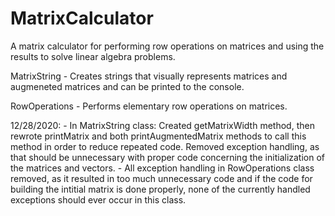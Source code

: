 # MatrixCalculator
A matrix calculator for performing row operations on matrices and using the results to solve linear algebra problems.

MatrixString - Creates strings that visually represents matrices and augmeneted matrices and can be printed to the console.

RowOperations - Performs elementary row operations on matrices.



12/28/2020: - In MatrixString class: Created getMatrixWidth method, then rewrote printMatrix and both printAugmentedMatrix methods to call this method in order to reduce repeated               code. Removed exception handling, as that should be unnecessary with proper code concerning the initialization of the matrices and vectors.
            - All exception handling in RowOperations class removed, as it resulted in too much unnecessary code and if the code for building the intitial matrix is done                         properly, none of the currently handled exceptions should ever occur in this class.
